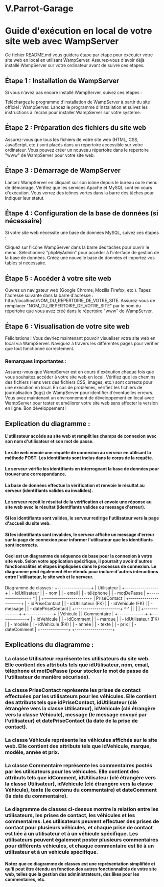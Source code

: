 # V.Parrot-Garage
# Guide d'exécution en local de votre site web avec WampServer
Ce fichier README.md vous guidera étape par étape pour exécuter votre site web en local en utilisant WampServer. Assurez-vous d'avoir déjà installé WampServer sur votre ordinateur avant de suivre ces étapes.

## Étape 1 : Installation de WampServer
Si vous n'avez pas encore installé WampServer, suivez ces étapes :

Téléchargez le programme d'installation de WampServer à partir du site officiel : WampServer.
Lancez le programme d'installation et suivez les instructions à l'écran pour installer WampServer sur votre système.

## Étape 2 : Préparation des fichiers du site web
Assurez-vous que tous les fichiers de votre site web (HTML, CSS, JavaScript, etc.) sont placés dans un répertoire accessible sur votre ordinateur. Vous pouvez créer un nouveau répertoire dans le répertoire "www" de WampServer pour votre site web.

## Étape 3 : Démarrage de WampServer
Lancez WampServer en cliquant sur son icône depuis le bureau ou le menu de démarrage.
Vérifiez que les services Apache et MySQL sont en cours d'exécution. Vous verrez des icônes vertes dans la barre des tâches pour indiquer leur statut.

## Étape 4 : Configuration de la base de données (si nécessaire)
Si votre site web nécessite une base de données MySQL, suivez ces étapes :

Cliquez sur l'icône WampServer dans la barre des tâches pour ouvrir le menu.
Sélectionnez "phpMyAdmin" pour accéder à l'interface de gestion de la base de données.
Créez une nouvelle base de données et importez vos tables si nécessaire.

## Étape 5 : Accéder à votre site web
Ouvrez un navigateur web (Google Chrome, Mozilla Firefox, etc.).
Tapez l'adresse suivante dans la barre d'adresse : http://localhost/NOM_DU_REPERTOIRE_DE_VOTRE_SITE.
Assurez-vous de remplacer "NOM_DU_REPERTOIRE_DE_VOTRE_SITE" par le nom du répertoire que vous avez créé dans le répertoire "www" de WampServer.

## Étape 6 : Visualisation de votre site web
Félicitations ! Vous devriez maintenant pouvoir visualiser votre site web en local via WampServer. Naviguez à travers les différentes pages pour vérifier que tout fonctionne correctement.

### Remarques importantes :
Assurez-vous que WampServer est en cours d'exécution chaque fois que vous souhaitez accéder à votre site web en local.
Vérifiez que les chemins des fichiers (liens vers des fichiers CSS, images, etc.) sont corrects pour une exécution en local.
En cas de problèmes, vérifiez les fichiers de journalisation (logs) de WampServer pour identifier d'éventuelles erreurs.
Vous avez maintenant un environnement de développement en local avec WampServer pour tester et améliorer votre site web sans affecter la version en ligne. Bon développement !

## Explication du diagramme :

#### L'utilisateur accède au site web et remplit les champs de connexion avec son nom d'utilisateur et son mot de passe.
#### Le site web envoie une requête de connexion au serveur en utilisant la méthode POST. Les identifiants sont inclus dans le corps de la requête.
#### Le serveur vérifie les identifiants en interrogeant la base de données pour trouver une correspondance.
#### La base de données effectue la vérification et renvoie le résultat au serveur (identifiants valides ou invalides).
#### Le serveur reçoit le résultat de la vérification et envoie une réponse au site web avec le résultat (identifiants valides ou message d'erreur).
#### Si les identifiants sont valides, le serveur redirige l'utilisateur vers la page d'accueil du site web.
#### Si les identifiants sont invalides, le serveur affiche un message d'erreur sur la page de connexion pour informer l'utilisateur que les identifiants sont incorrects.
#### Ceci est un diagramme de séquence de base pour la connexion à votre site web. Selon votre application spécifique, il pourrait y avoir d'autres fonctionnalités et étapes impliquées dans le processus de connexion. Le diagramme peut également être étendu pour inclure d'autres interactions entre l'utilisateur, le site web et le serveur.


Diagramme de classes :
                    +-----------------+
                    |   Utilisateur   |
                    +-----------------+
                    | - idUtilisateur |
                    | - nom           |
                    | - email         |
                    | - téléphone     |
                    | - motDePasse    |
                    +-----------------+
                           ^
                           |
                           |
               +-----------------------+
               |      PriseContact      |
               +-----------------------+
               | - idPriseContact      |
               | - idUtilisateur (FK)  |
               | - idVehicule (FK)     |
               | - message             |
               | - datePriseContact    |
               +-----------------------+
                        ^        ^
                        |        |
                        |        |
                 +--------------+      +--------------+
                 |   Véhicule   |      |   Commentaire |
                 +--------------+      +--------------+
                 | - idVehicule |      | - idComment   |
                 | - marque     |      | - idUtilisateur (FK) |
                 | - modèle     |      | - idVehicule (FK)    |
                 | - année      |      | - texte            |
                 | - prix       |      | - dateComment      |
                 +--------------+      +-------------------+


## Explications du diagramme :

### La classe Utilisateur représente les utilisateurs du site web. Elle contient des attributs tels que idUtilisateur, nom, email, téléphone et motDePasse (pour stocker le mot de passe de l'utilisateur de manière sécurisée).

### La classe PriseContact représente les prises de contact effectuées par les utilisateurs pour les véhicules. Elle contient des attributs tels que idPriseContact, idUtilisateur (clé étrangère vers la classe Utilisateur), idVehicule (clé étrangère vers la classe Véhicule), message (le message envoyé par l'utilisateur) et datePriseContact (la date de la prise de contact).

### La classe Véhicule représente les véhicules affichés sur le site web. Elle contient des attributs tels que idVehicule, marque, modèle, année et prix.

### La classe Commentaire représente les commentaires postés par les utilisateurs pour les véhicules. Elle contient des attributs tels que idComment, idUtilisateur (clé étrangère vers la classe Utilisateur), idVehicule (clé étrangère vers la classe Véhicule), texte (le contenu du commentaire) et dateComment (la date du commentaire).

### Le diagramme de classes ci-dessus montre la relation entre les utilisateurs, les prises de contact, les véhicules et les commentaires. Les utilisateurs peuvent effectuer des prises de contact pour plusieurs véhicules, et chaque prise de contact est liée à un utilisateur et à un véhicule spécifique. Les utilisateurs peuvent également poster plusieurs commentaires pour différents véhicules, et chaque commentaire est lié à un utilisateur et à un véhicule spécifique.

#### Notez que ce diagramme de classes est une représentation simplifiée et qu'il peut être étendu en fonction des autres fonctionnalités de votre site web, telles que la gestion des administrateurs, des likes pour les commentaires, etc.
